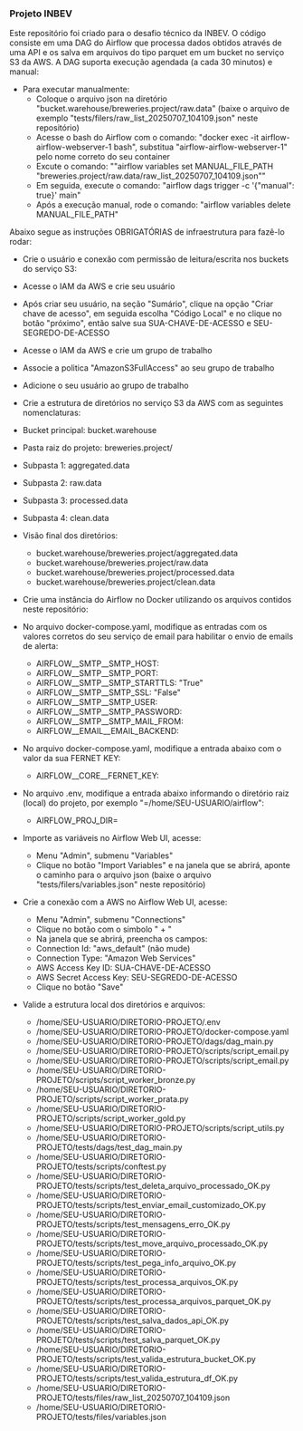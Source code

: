 ### Projeto INBEV ###
Este repositório foi criado para o desafio técnico da INBEV.
O código consiste em uma DAG do Airflow que processa dados obtidos através de uma API e os salva em arquivos do tipo parquet em um bucket no serviço S3 da AWS.
A DAG suporta execução agendada (a cada 30 minutos) e manual:
  -	Para executar manualmente:
    -	Coloque o arquivo json na diretório "bucket.warehouse/breweries.project/raw.data" (baixe o arquivo de exemplo "tests/filers/raw_list_20250707_104109.json" neste repositório)
    -	Acesse o bash do Airflow com o comando: "docker exec -it airflow-airflow-webserver-1 bash", substitua "airflow-airflow-webserver-1" pelo nome correto do seu container
    -	Excute o comando: ""airflow variables set MANUAL_FILE_PATH "breweries.project/raw.data/raw_list_20250707_104109.json""
    -	Em seguida, execute o comando: "airflow dags trigger -c '{"manual": true}' main"
    -	Após a execução manual, rode o comando: "airflow variables delete MANUAL_FILE_PATH"
    
Abaixo segue as instruções OBRIGATÓRIAS de infraestrutura para fazê-lo rodar:
-	Crie o usuário e conexão com permissão de leitura/escrita nos buckets do serviço S3:
  -	Acesse o IAM da AWS e crie seu usuário
  -	Após criar seu usuário, na seção "Sumário", clique na opção "Criar chave de acesso", em seguida escolha "Código Local" e no clique no botão "próximo", então salve sua SUA-CHAVE-DE-ACESSO e SEU-SEGREDO-DE-ACESSO  
  -	Acesse o IAM da AWS e crie um grupo de trabalho
  -	Associe a politica "AmazonS3FullAccess" ao seu grupo de trabalho
  -	Adicione o seu usuário ao grupo de trabalho

-	Crie a estrutura de diretórios no serviço S3 da AWS com as seguintes nomenclaturas:
  -	Bucket principal: bucket.warehouse
  -	Pasta raiz do projeto: breweries.project/
  -	Subpasta 1: aggregated.data
  -	Subpasta 2: raw.data
  -	Subpasta 3: processed.data
  -	Subpasta 4: clean.data
  -	Visão final dos diretórios: 
    -	bucket.warehouse/breweries.project/aggregated.data
    -	bucket.warehouse/breweries.project/raw.data
    -	bucket.warehouse/breweries.project/processed.data
    - bucket.warehouse/breweries.project/clean.data

-	Crie uma instância do Airflow no Docker utilizando os arquivos contidos neste repositório:
  -	No arquivo docker-compose.yaml, modifique as entradas com os valores corretos do seu serviço de email para habilitar o envio de emails de alerta:
    -	AIRFLOW__SMTP__SMTP_HOST:
    -	AIRFLOW__SMTP__SMTP_PORT:
    -	AIRFLOW__SMTP__SMTP_STARTTLS: "True"
    -	AIRFLOW__SMTP__SMTP_SSL: "False"
    -	AIRFLOW__SMTP__SMTP_USER:
    -	AIRFLOW__SMTP__SMTP_PASSWORD:
    -	AIRFLOW__SMTP__SMTP_MAIL_FROM:
    -	AIRFLOW__EMAIL__EMAIL_BACKEND:
  -	No arquivo docker-compose.yaml, modifique a entrada abaixo com o valor da sua FERNET KEY:
    -	AIRFLOW__CORE__FERNET_KEY:   
  -	No arquivo .env, modifique a entrada abaixo informando o diretório raiz (local) do projeto, por exemplo "=/home/SEU-USUARIO/airflow":
    -	AIRFLOW_PROJ_DIR=
  -	Importe as variáveis no Airflow Web UI, acesse:
    -	Menu "Admin", submenu "Variables"
    -	Clique no botão "Import Variables" e na janela que se abrirá, aponte o caminho para o arquivo json (baixe o arquivo "tests/filers/variables.json" neste repositório)
  -	Crie a conexão com a AWS no Airflow Web UI, acesse:
    -	Menu "Admin", submenu "Connections"
    -	Clique no botão com o simbolo " + "
    -	Na janela que se abrirá, preencha os campos:
      -	Connection Id: "aws_default" (não mude)
      -	Connection Type: "Amazon Web Services"
      -	AWS Access Key ID: SUA-CHAVE-DE-ACESSO
      -	AWS Secret Access Key: SEU-SEGREDO-DE-ACESSO
      -	Clique no botão "Save"

-	Valide a estrutura local dos diretórios e arquivos:
    -	/home/SEU-USUARIO/DIRETORIO-PROJETO/.env
    -	/home/SEU-USUARIO/DIRETORIO-PROJETO/docker-compose.yaml
    -	/home/SEU-USUARIO/DIRETORIO-PROJETO/dags/dag_main.py
    -	/home/SEU-USUARIO/DIRETORIO-PROJETO/scripts/script_email.py
    -	/home/SEU-USUARIO/DIRETORIO-PROJETO/scripts/script_email.py
    -	/home/SEU-USUARIO/DIRETORIO-PROJETO/scripts/script_worker_bronze.py
    -	/home/SEU-USUARIO/DIRETORIO-PROJETO/scripts/script_worker_prata.py
    -	/home/SEU-USUARIO/DIRETORIO-PROJETO/scripts/script_worker_gold.py
    -	/home/SEU-USUARIO/DIRETORIO-PROJETO/scripts/script_utils.py
    -	/home/SEU-USUARIO/DIRETORIO-PROJETO/tests/dags/test_dag_main.py
    -	/home/SEU-USUARIO/DIRETORIO-PROJETO/tests/scripts/conftest.py
    -	/home/SEU-USUARIO/DIRETORIO-PROJETO/tests/scripts/test_deleta_arquivo_processado_OK.py
    -	/home/SEU-USUARIO/DIRETORIO-PROJETO/tests/scripts/test_enviar_email_customizado_OK.py
    -	/home/SEU-USUARIO/DIRETORIO-PROJETO/tests/scripts/test_mensagens_erro_OK.py
    -	/home/SEU-USUARIO/DIRETORIO-PROJETO/tests/scripts/test_move_arquivo_processado_OK.py
    -	/home/SEU-USUARIO/DIRETORIO-PROJETO/tests/scripts/test_pega_info_arquivo_OK.py
    -	/home/SEU-USUARIO/DIRETORIO-PROJETO/tests/scripts/test_processa_arquivos_OK.py
    -	/home/SEU-USUARIO/DIRETORIO-PROJETO/tests/scripts/test_processa_arquivos_parquet_OK.py
    -	/home/SEU-USUARIO/DIRETORIO-PROJETO/tests/scripts/test_salva_dados_api_OK.py
    -	/home/SEU-USUARIO/DIRETORIO-PROJETO/tests/scripts/test_salva_parquet_OK.py
    -	/home/SEU-USUARIO/DIRETORIO-PROJETO/tests/scripts/test_valida_estrutura_bucket_OK.py
    -	/home/SEU-USUARIO/DIRETORIO-PROJETO/tests/scripts/test_valida_estrutura_df_OK.py
    -	/home/SEU-USUARIO/DIRETORIO-PROJETO/tests/files/raw_list_20250707_104109.json
    -	/home/SEU-USUARIO/DIRETORIO-PROJETO/tests/files/variables.json
